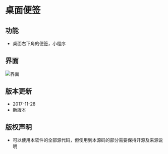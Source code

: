 # 桌面便签
## 功能
* 桌面右下角的便签，小程序

## 界面
![界面](https://raw.githubusercontent.com/hebin123456/note/master/%E6%A1%8C%E9%9D%A2%E4%BE%BF%E7%AD%BE/image/screenshot.png)

## 版本更新
* 2017-11-28
* 新版本

## 版权声明
* 可以使用本软件的全部源代码，但使用到本源码的部分需要保持开源及来源说明